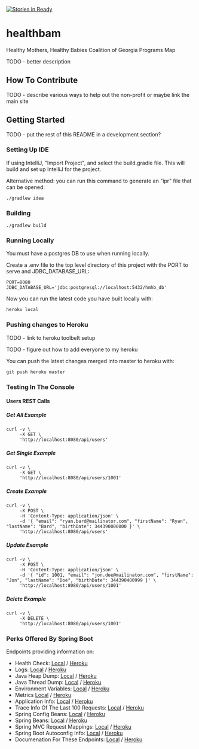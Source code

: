 [![Stories in Ready](https://badge.waffle.io/healthbam/healthbam.png?label=ready&title=Ready)](https://waffle.io/healthbam/healthbam)

# healthbam
Healthy Mothers, Healthy Babies Coalition of Georgia Programs Map

TODO - better description

## How To Contribute

TODO - describe various ways to help out the non-profit or maybe link the main site

## Getting Started

TODO - put the rest of this README in a development section?

### Setting Up IDE

If using IntelliJ, "Import Project", and select the build.gradle file.
This will build and set up IntelliJ for the project.

Alternative method: you can run this command to generate an "ipr" file that can be opened:

~~~~shell
./gradlew idea
~~~~

### Building

~~~~shell
./gradlew build
~~~~

### Running Locally

You must have a postgres DB to use when running locally.

Create a .env file to the top level directory of this project with the PORT to serve and JDBC_DATABASE_URL:

~~~~shell
PORT=8080
JDBC_DATABASE_URL='jdbc:postgresql://localhost:5432/hmhb_db'
~~~~

Now you can run the latest code you have built locally with:

~~~~shell
heroku local
~~~~

### Pushing changes to Heroku

TODO - link to heroku toolbelt setup

TODO - figure out how to add everyone to my heroku

You can push the latest changes merged into master to heroku with:

~~~~shell
git push heroku master
~~~~

### Testing In The Console

#### Users REST Calls

##### Get All Example

~~~~shell
curl -v \
     -X GET \
     'http://localhost:8080/api/users'
~~~~

##### Get Single Example

~~~~shell
curl -v \
     -X GET \
     'http://localhost:8080/api/users/1001'
~~~~

##### Create Example

~~~~shell
curl -v \
     -X POST \
     -H 'Content-Type: application/json' \
     -d '{ "email": "ryan.bard@mailinator.com", "firstName": "Ryan", "lastName": "Bard", "birthDate": 344390000000 }' \
     'http://localhost:8080/api/users'
~~~~

##### Update Example

~~~~shell
curl -v \
     -X POST \
     -H 'Content-Type: application/json' \
     -d '{ "id": 1001, "email": "jon.doe@mailinator.com", "firstName": "Jon", "lastName": "Doe", "birthDate": 344390400999 }' \
     'http://localhost:8080/api/users/1001'
~~~~

##### Delete Example

~~~~shell
curl -v \
     -X DELETE \
     'http://localhost:8080/api/users/1001'
~~~~

### Perks Offered By Spring Boot

Endpoints providing information on:

* Health Check: <a target="_blank" href="http://localhost:8080/health">Local</a> / <a target="_blank" href="https://hmhb.herokuapp.com/health">Heroku</a>
* Logs: <a target="_blank" href="http://localhost:8080/logfile">Local</a> / <a target="_blank" href="https://hmhb.herokuapp.com/logfile">Heroku</a>
* Java Heap Dump: <a target="_blank" href="http://localhost:8080/heapdump">Local</a> / <a target="_blank" href="https://hmhb.herokuapp.com/heapdump">Heroku</a>
* Java Thread Dump: <a target="_blank" href="http://localhost:8080/dump">Local</a> / <a target="_blank" href="https://hmhb.herokuapp.com/dump">Heroku</a>
* Environment Variables: <a target="_blank" href="http://localhost:8080/env">Local</a> / <a target="_blank" href="https://hmhb.herokuapp.com/env">Heroku</a>
* Metrics <a target="_blank" href="http://localhost:8080/metrics">Local</a> / <a target="_blank" href="https://hmhb.herokuapp.com/metrics">Heroku</a>
* Application Info: <a target="_blank" href="http://localhost:8080/info">Local</a> / <a target="_blank" href="https://hmhb.herokuapp.com/info">Heroku</a>
* Trace Info Of The Last 100 Requests: <a target="_blank" href="http://localhost:8080/trace">Local</a> / <a target="_blank" href="https://hmhb.herokuapp.com/trace">Heroku</a>
* Spring Config Beans: <a target="_blank" href="http://localhost:8080/configprops">Local</a> / <a target="_blank" href="https://hmhb.herokuapp.com/configprops">Heroku</a>
* Spring Beans: <a target="_blank" href="http://localhost:8080/beans">Local</a> / <a target="_blank" href="https://hmhb.herokuapp.com/beans">Heroku</a>
* Spring MVC Request Mappings: <a target="_blank" href="http://localhost:8080/mappings">Local</a> / <a target="_blank" href="https://hmhb.herokuapp.com/mappings">Heroku</a>
* Spring Boot Autoconfig Info: <a target="_blank" href="http://localhost:8080/autoconfig">Local</a> / <a target="_blank" href="https://hmhb.herokuapp.com/autoconfig">Heroku</a>
* Documenation For These Endpoints: <a target="_blank" href="http://localhost:8080/docs">Local</a> / <a target="_blank" href="https://hmhb.herokuapp.com/docs">Heroku</a>
